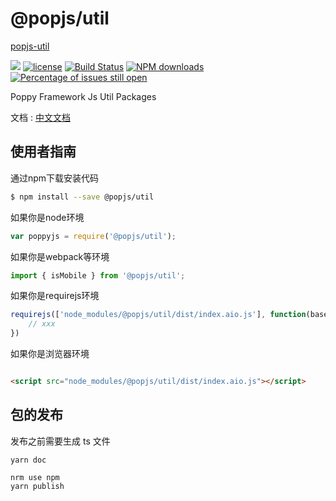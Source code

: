 # @popjs/util

[popjs-util](https://github.com/imvkmark/popjs-util)

[![](https://img.shields.io/badge/Powered%20by-jslib%20base-brightgreen.svg)](https://github.com/yanhaijing/jslib-base)
[![license](https://img.shields.io/badge/license-MIT-blue.svg)](https://github.com/imvkmark/popjs-util/blob/master/LICENSE)
[![Build Status](https://travis-ci.org/@popjs/util.svg?branch=master)](https://travis-ci.org/imvkmark/popjs-util)
[![NPM downloads](http://img.shields.io/npm/dm/@popjs/util.svg?style=flat-square)](http://www.npmtrends.com/@popjs/util)
[![Percentage of issues still open](http://isitmaintained.com/badge/open/imvkmark/popjs-util.svg)](http://isitmaintained.com/project/imvkmark/popjs-util "Percentage of issues still open")

Poppy Framework Js Util Packages

文档 : [中文文档](https://imvkmark.github.io/popjs-util/index.html)

## 使用者指南

通过npm下载安装代码

```bash
$ npm install --save @popjs/util
```

如果你是node环境

```js
var poppyjs = require('@popjs/util');
```

如果你是webpack等环境

```js
import { isMobile } from '@popjs/util';
```

如果你是requirejs环境

```js
requirejs(['node_modules/@popjs/util/dist/index.aio.js'], function(base) {
    // xxx
})
```

如果你是浏览器环境

```html

<script src="node_modules/@popjs/util/dist/index.aio.js"></script>
```

## 包的发布

发布之前需要生成 ts 文件

```
yarn doc
```

```
nrm use npm
yarn publish
```